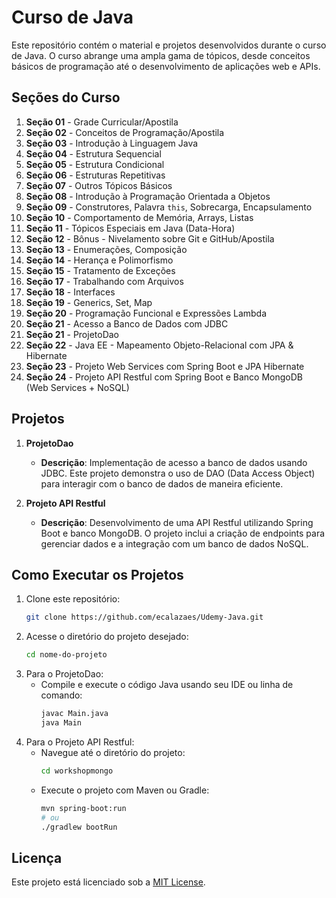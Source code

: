 # Curso de Java

Este repositório contém o material e projetos desenvolvidos durante o curso de Java. O curso abrange uma ampla gama de tópicos, desde conceitos básicos de programação até o desenvolvimento de aplicações web e APIs. 

## Seções do Curso

1. **Seção 01** - Grade Curricular/Apostila
2. **Seção 02** - Conceitos de Programação/Apostila
3. **Seção 03** - Introdução à Linguagem Java
4. **Seção 04** - Estrutura Sequencial
5. **Seção 05** - Estrutura Condicional
6. **Seção 06** - Estruturas Repetitivas
7. **Seção 07** - Outros Tópicos Básicos
8. **Seção 08** - Introdução à Programação Orientada a Objetos
9. **Seção 09** - Construtores, Palavra `this`, Sobrecarga, Encapsulamento
10. **Seção 10** - Comportamento de Memória, Arrays, Listas
11. **Seção 11** - Tópicos Especiais em Java (Data-Hora)
12. **Seção 12** - Bônus - Nivelamento sobre Git e GitHub/Apostila
13. **Seção 13** - Enumerações, Composição
14. **Seção 14** - Herança e Polimorfismo
15. **Seção 15** - Tratamento de Exceções
16. **Seção 17** - Trabalhando com Arquivos
17. **Seção 18** - Interfaces
18. **Seção 19** - Generics, Set, Map
19. **Seção 20** - Programação Funcional e Expressões Lambda
20. **Seção 21** - Acesso a Banco de Dados com JDBC
21. **Seção 21** - ProjetoDao
22. **Seção 22** - Java EE - Mapeamento Objeto-Relacional com JPA & Hibernate
23. **Seção 23** - Projeto Web Services com Spring Boot e JPA Hibernate
24. **Seção 24** - Projeto API Restful com Spring Boot e Banco MongoDB (Web Services + NoSQL)

## Projetos

1. **ProjetoDao**
   - **Descrição**: Implementação de acesso a banco de dados usando JDBC. Este projeto demonstra o uso de DAO (Data Access Object) para interagir com o banco de dados de maneira eficiente.

2. **Projeto API Restful**
   - **Descrição**: Desenvolvimento de uma API Restful utilizando Spring Boot e banco MongoDB. O projeto inclui a criação de endpoints para gerenciar dados e a integração com um banco de dados NoSQL.

## Como Executar os Projetos

1. Clone este repositório:
   ```bash
   git clone https://github.com/ecalazaes/Udemy-Java.git
   
2. Acesse o diretório do projeto desejado:
    ```bash
   cd nome-do-projeto
    
3. Para o ProjetoDao:
   - Compile e execute o código Java usando seu IDE ou linha de comando:
     ```bash
     javac Main.java
     java Main

4. Para o Projeto API Restful:
   - Navegue até o diretório do projeto:
     ```bash
     cd workshopmongo

   - Execute o projeto com Maven ou Gradle:
     ```bash
     mvn spring-boot:run
     # ou
     ./gradlew bootRun

## Licença

Este projeto está licenciado sob a [MIT License](LICENSE).

